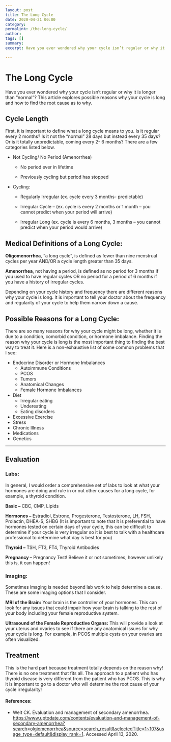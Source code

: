 ```yaml
---
layout: post
title: The Long Cycle
date: 2020-04-21 00:00
category: 
permalink: /the-long-cycle/
author: 
tags: []
summary: 
excerpt: Have you ever wondered why your cycle isn’t regular or why it is longer than “normal”? This article explores possible reasons why your cycle is long and how to find the root cause as to why.

---
```

# The Long Cycle

Have you ever wondered why your cycle isn’t regular or why it is longer than “normal”? This article explores possible reasons why your cycle is long and how to find the root cause as to why.
## Cycle Length

First, it is important to define what a long cycle means to you. Is it regular every 2 months? Is it not the “normal” 28 days but instead every 35 days? Or is it totally unpredictable, coming every 2- 6 months? There are a few categories listed below. 

* Not Cycling/ No Period (Amenorrhea)

    * No period ever in lifetime 

    * Previously cycling but period has stopped

* Cycling:

    * Regularly Irregular (ex. cycle every 3 months- predictable)

    * Irregular Cycle – (ex. cycle is every 2 months or 1 month – you cannot predict when your period will arrive)

    * Irregular Long (ex. cycle is every 6 months, 3 months – you cannot predict when your period would arrive)

## Medical Definitions of a Long Cycle:

**Oligomenorrhea**, “a long cycle”, is defined as fewer than nine menstrual cycles per year AND/OR a cycle length greater than 35 days. 

**Amenorrhea**, not having a period, is defined as no period for 3 months if you used to have regular cycles OR no period for a period of 6 months if you have a history of irregular cycles. 

Depending on your cycle history and frequency there are different reasons why your cycle is long. It is important to tell your doctor about the frequency and regularity of your cycle to help them narrow down a cause. 
## Possible Reasons for a Long Cycle:

There are so many reasons for why your cycle might be long, whether it is due to a condition, comorbid condition, or hormone imbalance. Finding the reason why your cycle is long is the most important thing to finding the best way to treat it. Here is a non-exhaustive list of some common problems that I see:

* Endocrine Disorder or Hormone Imbalances
    * Autoimmune Conditions
    * PCOS
    * Tumors
    * Anatomical Changes
    * Female Hormone Imbalances
* Diet
    * Irregular eating
    * Undereating
    * Eating disorders
* Excessive Exercise
* Stress
* Chronic Illness
* Medications
* Genetics

*** 

## Evaluation
### Labs:

In general, I would order a comprehensive set of labs to look at what your hormones are doing and rule in or out other causes for a long cycle, for example, a thyroid condition.

**Basic –** CBC, CMP, Lipids 

**Hormones –** Estradiol, Estrone, Progesterone, Testosterone, LH, FSH, Prolactin, DHEA-S, SHBG (It is important to note that it is preferential to have hormones tested on certain days of your cycle, this can be difficult to determine if your cycle is very irregular so it is best to talk with a healthcare professional to determine what day is best for you) 

**Thyroid –** TSH, FT3, FT4, Thyroid Antibodies

**Pregnancy –** Pregnancy Test! Believe it or not sometimes, however unlikely this is, it can happen!
### Imaging:  

Sometimes imaging is needed beyond lab work to help determine a cause. These are some imaging options that I consider. 

**MRI of the Brain:** Your brain is the controller of your hormones.  This can look for any issues that could impair how your brain is talking to the rest of your body including your female reproductive system. 

**Ultrasound of the Female Reproductive Organs:** This will provide a look at your uterus and ovaries to see if there are any anatomical issues for why your cycle is long. For example, in PCOS multiple cysts on your ovaries are often visualized. 
## Treatment

This is the hard part because treatment totally depends on the reason why! There is no one treatment that fits all. The approach to a patient who has thyroid disease is very different from the patient who has PCOS. This is why it is important to go to a doctor who will determine the root cause of your cycle irregularity!  
#### References:
* Welt CK. Evaluation and management of secondary amenorrhea. https://www.uptodate.com/contents/evaluation-and-management-of-secondary-amenorrhea?search=olgiomenorrhea&source=search_result&selectedTitle=1~107&usage_type=default&display_rank=1. Accessed April 13, 2020.